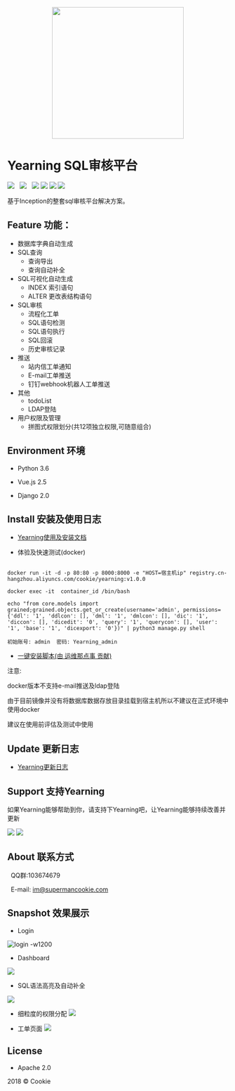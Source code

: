 <p align="center">
        <img width="300" src="http://oy0f4k5qi.bkt.clouddn.com/git_logo2.svg">
</p>

# Yearning SQL审核平台

![](https://img.shields.io/badge/build-release-brightgreen.svg)  
![](https://img.shields.io/badge/version-v1.0.0-brightgreen.svg)  
![](https://img.shields.io/badge/vue.js-2.5.0-brightgreen.svg) 
![](https://img.shields.io/badge/iview-2.8.0-brightgreen.svg?style=flat-square) 
![](https://img.shields.io/badge/python-3.6-brightgreen.svg)
![](https://img.shields.io/badge/Django-2.0-brightgreen.svg)

基于Inception的整套sql审核平台解决方案。

## Feature 功能：

- 数据库字典自动生成
- SQL查询
    - 查询导出
    - 查询自动补全 
- SQL可视化自动生成
    - INDEX 索引语句
    - ALTER 更改表结构语句
- SQL审核
    - 流程化工单
    - SQL语句检测
    - SQL语句执行
    - SQL回滚
    - 历史审核记录
- 推送
    - 站内信工单通知
    - E-mail工单推送
    - 钉钉webhook机器人工单推送
- 其他
    - todoList
    - LDAP登陆   
- 用户权限及管理
    - 拼图式权限划分(共12项独立权限,可随意组合)
## Environment 环境

- Python 3.6

- Vue.js 2.5

- Django 2.0

## Install 安装及使用日志
- [Yearning使用及安装文档](https://cookiey.github.io/Yearning-document/)

- 体验及快速测试(docker)

```

docker run -it -d -p 80:80 -p 8000:8000 -e "HOST=宿主机ip" registry.cn-hangzhou.aliyuncs.com/cookie/yearning:v1.0.0

docker exec -it  container_id /bin/bash 

echo "from core.models import grained;grained.objects.get_or_create(username='admin', permissions={'ddl': '1', 'ddlcon': [], 'dml': '1', 'dmlcon': [], 'dic': '1', 'diccon': [], 'dicedit': '0', 'query': '1', 'querycon': [], 'user': '1', 'base': '1', 'dicexport': '0'})" | python3 manage.py shell

初始账号: admin  密码: Yearning_admin
```
- [一键安装脚本(由 运维那点事 贡献)](https://github.com/cookieY/Yearning/blob/master/install/Yearning.sh)

注意: 

docker版本不支持e-mail推送及ldap登陆

由于目前镜像并没有将数据库数据存放目录挂载到宿主机所以不建议在正式环境中使用docker

建议在使用前评估及测试中使用
## Update 更新日志
  - [Yearning更新日志](https://cookiey.github.io/Yearning-document/update/)

## Support 支持Yearning

如果Yearning能够帮助到你，请支持下Yearning吧，让Yearning能够持续改善并更新

![](http://oy0f4k5qi.bkt.clouddn.com/alipay.jpg)
![](http://oy0f4k5qi.bkt.clouddn.com/wechat.jpg)
  
## About 联系方式
   
   QQ群:103674679
   
   E-mail: im@supermancookie.com

## Snapshot 效果展示

- Login

![login -w1200](http://oy0f4k5qi.bkt.clouddn.com/logo.png)


- Dashboard

![](http://oy0f4k5qi.bkt.clouddn.com/23123.png)

- SQL语法高亮及自动补全

![](http://oy0f4k5qi.bkt.clouddn.com/dml.png)

- 细粒度的权限分配
![](http://oy0f4k5qi.bkt.clouddn.com/per.png)

- 工单页面
![](http://oy0f4k5qi.bkt.clouddn.com/order.png)


## License

- Apache 2.0

2018 © Cookie


